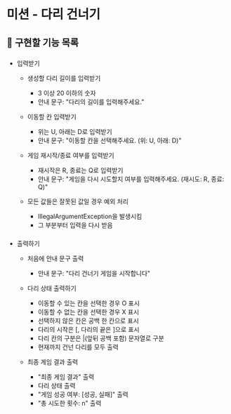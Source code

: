 # 미션 - 다리 건너기

## 🎯 구현할 기능 목록

###
* 입력받기
    * 생성할 다리 길이를 입력받기
      * 3 이상 20 이하의 숫자
      * 안내 문구: "다리의 길이를 입력해주세요."
    
    * 이동할 칸 입력받기
      * 위는 U, 아래는 D로 입력받기
      * 안내 문구: "이동할 칸을 선택해주세요. (위: U, 아래: D)"
    
    * 게임 재시작/종료 여부를 입력받기
      * 재시작은 R, 종료는 Q로 입력받기
      * 안내 문구: "게임을 다시 시도할지 여부를 입력해주세요. (재시도: R, 종료: Q)"
    
    * 모든 값들은 잘못된 값일 경우 예외 처리
      * IllegalArgumentException을 발생시킴
      * 그 부분부터 입력을 다시 받음
###
* 출력하기
  * 처음에 안내 문구 출력
    * 안내 문구: "다리 건너기 게임을 시작합니다"
  
  * 다리 상태 출력하기
    * 이동할 수 있는 칸을 선택한 경우 O 표시
    * 이동할 수 없는 칸을 선택한 경우 X 표시
    * 선택하지 않은 칸은 공백 한 칸으로 표시
    * 다리의 시작은 [, 다리의 끝은 ]으로 표시
    * 다리 칸의 구분은 |(앞뒤 공백 포함) 문자열로 구분
    * 현재까지 건넌 다리를 모두 출력
  
  * 최종 게임 결과 출력
    * "최종 게임 결과" 출력
    * 다리 상태 출력
    * "게임 성공 여부: [성공, 실패]" 출력
    * "총 시도한 횟수: n" 출력
  
